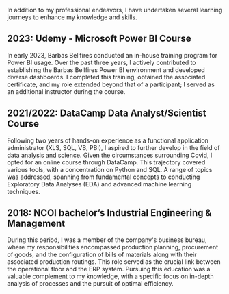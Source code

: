 In addition to my professional endeavors, I have undertaken several learning journeys to enhance my knowledge and skills.

## 2023: Udemy - Microsoft Power BI Course
In early 2023, Barbas Bellfires conducted an in-house training program for Power BI usage. Over the past three years, I actively contributed to establishing the Barbas Bellfires Power BI environment and developed diverse dashboards. I completed this training, obtained the associated certificate, and my role extended beyond that of a participant; I served as an additional instructor during the course.

## 2021/2022: DataCamp Data Analyst/Scientist Course
Following two years of hands-on experience as a functional application administrator (XLS, SQL, VB, PBI), I aspired to further develop in the field of data analysis and science. Given the circumstances surrounding Covid, I opted for an online course through DataCamp. This trajectory covered various tools, with a concentration on Python and SQL. A range of topics was addressed, spanning from fundamental concepts to conducting Exploratory Data Analyses (EDA) and advanced machine learning techniques.

## 2018: NCOI bachelor’s Industrial Engineering & Management
During this period, I was a member of the company's business bureau, where my responsibilities encompassed production planning, procurement of goods, and the configuration of bills of materials along with their associated production routings. This role served as the crucial link between the operational floor and the ERP system. Pursuing this education was a valuable complement to my knowledge, with a specific focus on in-depth analysis of processes and the pursuit of optimal efficiency.
